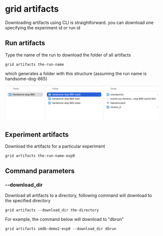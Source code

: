 # grid artifacts

Downloading artifacts using CLI is straightforward. you can download one specifying the experiment id or run id

## Run artifacts

Type the name of the run to download the folder of all artifacts

```text
grid artifacts the-run-name
```

which generates a folder with this structure \(assuming the run name is handsome-dog-665\)

![](../../../.gitbook/assets/image%20%2875%29.png)

## Experiment artifacts

Download the artifacts for a particular experiment

```text
grid artifacts the-run-name-exp0
```

## Command parameters

### --download\_dir

Download all artifacts to a directory, following command  will download to the specified directory

```text
grid artifacts --download_dir the-directory 
```

For example, the command below will download to "dbrun"

```text
grid artifacts imdb-demo2-exp0 --download_dir dbrun
```



